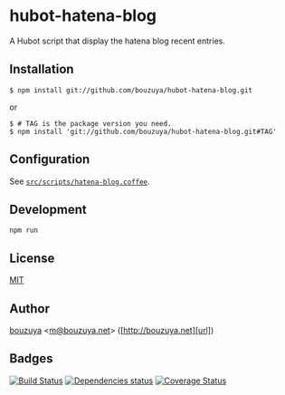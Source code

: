 # hubot-hatena-blog

A Hubot script that display the hatena blog recent entries.

## Installation

    $ npm install git://github.com/bouzuya/hubot-hatena-blog.git

or

    $ # TAG is the package version you need.
    $ npm install 'git://github.com/bouzuya/hubot-hatena-blog.git#TAG'

## Configuration

See [`src/scripts/hatena-blog.coffee`](src/scripts/hatena-blog.coffee).

## Development

`npm run`

## License

[MIT](LICENSE)

## Author

[bouzuya][user] &lt;[m@bouzuya.net][mail]&gt; ([http://bouzuya.net][url])

## Badges

[![Build Status][travis-badge]][travis]
[![Dependencies status][david-dm-badge]][david-dm]
[![Coverage Status][coveralls-badge]][coveralls]

[travis]: https://travis-ci.org/bouzuya/hubot-hatena-blog
[travis-badge]: https://travis-ci.org/bouzuya/hubot-hatena-blog.svg?branch=master
[david-dm]: https://david-dm.org/bouzuya/hubot-hatena-blog
[david-dm-badge]: https://david-dm.org/bouzuya/hubot-hatena-blog.png
[coveralls]: https://coveralls.io/r/bouzuya/hubot-hatena-blog
[coveralls-badge]: https://img.shields.io/coveralls/bouzuya/hubot-hatena-blog.svg
[user]: https://github.com/bouzuya
[mail]: mailto:m@bouzuya.net
[url]: http://bouzuya.net
